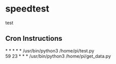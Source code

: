 # speedtest

test

## Cron Instructions

\* * * * * /usr/bin/python3 /home/pi/test.py  
59 23 * * * /usr/bin/python3 /home/pi/get_data.py
